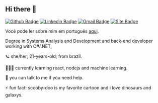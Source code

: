 ## Hi there 👋

<!--
**luizous/luizous** is a ✨ _special_ ✨ repository because its `README.md` (this file) appears on your GitHub profile.

Here are some ideas to get you started:

- 🔭 I’m currently working on ...
- 🌱 I’m currently learning ...
- 👯 I’m looking to collaborate on ...
- 🤔 I’m looking for help with ...
- 💬 Ask me about ...
- 📫 How to reach me: ...
- 😄 Pronouns: ...
- ⚡ Fun fact: ...

[![Twitter Badge](https://img.shields.io/badge/-Twitter-1ca0f1?style=flat-square&labelColor=1ca0f1&logo=twitter&logoColor=white&link=https://twitter.com/lgdbittencourt)](https://twitter.com/luizarvm)
[![Site Badge](https://img.shields.io/badge/%20-site%20pessoal-blueviolet)](https://site/)
-->
[![Github Badge](https://img.shields.io/badge/-github-000?style=flat-square&logo=Github&logoColor=white&link=https://github.com/luizous)](https://github.com/luizous)
[![Linkedin Badge](https://img.shields.io/badge/-linkedin-blue?style=flat-square&logo=Linkedin&logoColor=white&link=https://www.linkedin.com/in/luizous/?locale=en_US)](https://www.linkedin.com/in/luizous/?locale=en_US)
[![Gmail Badge](https://img.shields.io/badge/-gmail-c14438?style=flat-square&logo=Gmail&logoColor=white&link=mailto:luizaruivoms@gmail.com)](mailto:luizaruivoms@gmail.com)
[![Site Badge](https://img.shields.io/badge/%20-lattes-lightgrey)](http://lattes.cnpq.br/1667735616723826)

Você pode ler sobre mim em português [aqui](https://github.com/luizous/luizous/blob/master/README.pt-br.md).

Degree in Systems Analysis and Development and back-end developer working with C#/.NET;

🪐 she/her; 21-years-old; from brazil.

👩🏻‍💻 currently learning react, nodejs and machine learning.

💬 you can talk to me if you need help.

⚡ fun fact: scooby-doo is my favorite cartoon and i love dinosaurs and galaxys.
